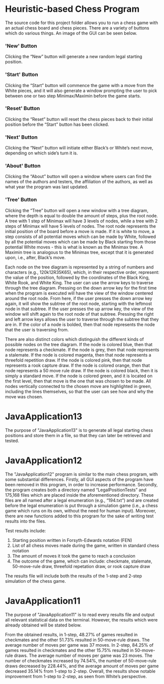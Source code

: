 # Heuristic-based Chess Program

The source code for this project folder allows you to run a chess game with an actual chess board and chess pieces. There are a variety of buttons which do various things. An image of the GUI can be seen below.

### 'New' Button

Clicking the “New” button will generate a new random legal starting position. 

### 'Start' Button

Clicking the “Start” button will commence the game with a move from the White pieces, and it will also generate a window prompting the user to pick between one or two step Minimax/Maximin before the game starts.

### 'Reset' Button

Clicking the “Reset” button will reset the chess pieces back to their initial position before the “Start” button has been clicked. 

### 'Next' Button

Clicking the “Next” button will initiate either Black’s or White’s next move, depending on which side’s turn it is. 

### 'About' Button

Clicking the “About” button will open a window where users can find the names of the authors and testers, the affiliation of the authors, as well as what year the program was last updated.

### 'Tree' Button

Clicking the “Tree” button will open a new window with a tree diagram, where the depth is equal to double the amount of steps, plus the root node. A tree with 1 step of Minimax will have 3 levels of nodes, while a tree with 2 steps of Minimax will have 5 levels of nodes. The root node represents the initial position of the board before a move is made. If it is white to move, a step consists of all potential moves which can be made by White, followed by all the potential moves which can be made by Black starting from those potential White moves - this is what is known as the Minimax tree. A Maximin tree is analogous to the Minimax tree, except that it is generated upon, i.e., after, Black’s move. 

Each node on the tree diagram is represented by a string of numbers and characters (e.g., 120k12R35K65), which, in their respective order, represent: the value of the position, followed by the coordinates of the Black King, White Rook, and White King. The user can use the arrow keys to traverse through the tree diagram. Pressing on the down arrow key for the first time when the program is executed will have the view of the window centered around the root node. From here, if the user presses the down arrow key again, it will show the subtree of the root node, starting with the leftmost node in that subtree. If the user presses the up arrow key, the view of the window will shift again to the root node of that subtree. Pressing the right and left arrow keys allows the user to traverse through the subtree that they are in. If the color of a node is bolded, then that node represents the node that the user is traversing from.
 
There are also distinct colors which distinguish the different kinds of possible nodes on the tree diagram. If the node is colored blue, then that node represents a checkmate. If the node is grey, then that node represents a stalemate. If the node is colored magenta, then that node represents a threefold repetition draw. If the node is colored pink, then that node represents a rook capture draw. If the node is colored orange, then that node represents a 50 move rule draw. If the node is colored black, then it is simply a standard move. If the node is colored green, and it is located on the first level, then that move is the one that was chosen to be made. All nodes vertically connected to the chosen move are highlighted in green, including the lines themselves, so that the user can see how and why the move was chosen.


# JavaApplication13

The purpose of "JavaApplication13" is to generate all legal starting chess positions and store them in a file, so that they can later be retrieved and tested.


# JavaApplication12

The "JavaApplication12" program is similar to the main chess program, with some substantial differences. Firstly, all GUI aspects of the program have been removed in this program, in order to increase performance. Secondly, the program creates both a directory named “LegalPositionTests” and 175,168 files which are placed inside the aforementioned directory. These files are all named after a legal enumeration (e.g., “194.txt”) and are created before the legal enumeration is put through a simulation game (i.e., a chess game which runs on its own, without the need for human input). Moreover, there are new functions added to this program for the sake of writing test results into the files.

Test results include:
1. Starting position written in Forsyth-Edwards notation (FEN)
2. List of all chess moves made during the game, written in standard chess notation
3. The amount of moves it took the game to reach a conclusion
4. The outcome of the game, which can include: checkmate, stalemate, 50-move-rule draw, threefold repetation draw, or rook capture draw

The results file will include both the results of the 1-step and 2-step simulation of the chess game. 


# JavaApplication11

The purpose of "JavaApplication11" is to read every results file and output all relevant statistical data on the terminal. However, the results which were already obtained will be stated below.

From the obtained results, in 1-step, 48.27% of games resulted in checkmates and the other 51.73% resulted in 50-move-rule draws. The average number of moves per game was 37 moves. In 2-step, 84.25% of games resulted in checkmates and the other 15.75% resulted in 50-move-rule draws. The average number of moves per game was 23 moves. The number of checkmates increased by 74.54%, the number of 50-move-rule draws decreased by 228.44%, and the average amount of moves per game decreased 35.14% from 1-step to 2-step. Overall, the results show notable improvement from 1-step to 2-step, as seen from White’s perspective. 
